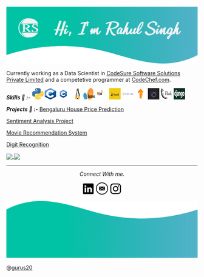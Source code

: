 <a href="https://rahul-singh98.github.io/"><img height="150" width="850" src="https://github.com/Rahul-singh98/Rahul-singh98/blob/master/readme_resources/Top.png"></a>

Currently working as a Data Scientist in <a href='https://codesure.com'>CodeSure Software Solutions Private Limited</a> and a competetive programmer at <a href="https://www.codechef.com/users/rahul_singh12">CodeChef.com</a>.

***Skills :dart: :-***
<img height="30" width="30" src="https://github.com/Rahul-singh98/Rahul-singh98/blob/master/readme_resources/python.jpeg"> <img height="30" width="30" src="https://github.com/Rahul-singh98/Rahul-singh98/blob/master/readme_resources/c.png"> <img height="30" width="30" src="https://github.com/Rahul-singh98/Rahul-singh98/blob/master/readme_resources/cpp.png"> <img height="30" width="30" src="https://github.com/Rahul-singh98/Rahul-singh98/blob/master/readme_resources/linux.jpeg"> <img height="30" width="30" src="https://github.com/Rahul-singh98/Rahul-singh98/blob/master/readme_resources/sklearn.png"> <img height="30" width="30" src="https://github.com/Rahul-singh98/Rahul-singh98/blob/master/readme_resources/pyspark.png"> <img height="30" width="30" src="https://github.com/Rahul-singh98/Rahul-singh98/blob/master/readme_resources/powerbi.png"> <img height="30" width="30" src="https://github.com/Rahul-singh98/Rahul-singh98/blob/master/readme_resources/tableau.png"> <img height="30" width="30" src="https://github.com/Rahul-singh98/Rahul-singh98/blob/master/readme_resources/tf.png"> <img height="30" width="30" src="https://github.com/Rahul-singh98/Rahul-singh98/blob/master/readme_resources/watson.jpeg"> <img height="30" width="30" src="https://github.com/Rahul-singh98/Rahul-singh98/blob/master/readme_resources/flask.png"> <img height="30" width="30" src="https://github.com/Rahul-singh98/Rahul-singh98/blob/master/readme_resources/django.png">

***Projects :memo: :-***
[Bengaluru House Price Prediction](https://github.com/Rahul-singh98/Bengaluru_House_Prediction)

[Sentiment Analysis Project](https://github.com/Rahul-singh98/Sentiment_Analysis_Project)

[Movie Recommendation System](https://github.com/Rahul-singh98/movie_recommendation)

[Digit Recognition](https://github.com/Rahul-singh98/Deep_learning_projects)


<a href="https://github.com/Rahul-singh98">
  <img align="center" src="https://github-readme-stats.vercel.app/api/top-langs/?username=Rahul-singh98&layout=compact" />
</a>
<a href="https://github.com/Rahul-singh98">
  <img align="center" src="https://github-readme-stats.vercel.app/api?username=Rahul-singh98&bg_color=30,e96443,904e95&title_color=fff&text_color=fff&hide=prs,issues" />
</a>

<hr>
<p align="center">
  <i>Connect With me.</i>

  <p align="center">
    <a href="https://www.linkedin.com/in/rahul-singh-432555194" alt="Linkedin"><img src="https://github.com/Rahul-singh98/Rahul-singh98/blob/master/readme_resources/linkedin.png"></a>
    <a href="mailto:rahulrajput98fun@gmail.com" alt="Contact me"><img src="https://github.com/Rahul-singh98/Rahul-singh98/blob/master/readme_resources/mail.png"></a>
    <a href="https://www.instagram.com/karan_8510" alt="Instagram"><img src="https://github.com/Rahul-singh98/Rahul-singh98/blob/master/readme_resources/instagram.png"></a>
  </p>
</p>

<a href="https://rahul-singh98.github.io/"><img height="150" width="850" src="https://github.com/Rahul-singh98/Rahul-singh98/blob/master/readme_resources/Bottom.png"></a>

@[gurus20](https://github.com/gurus20)
